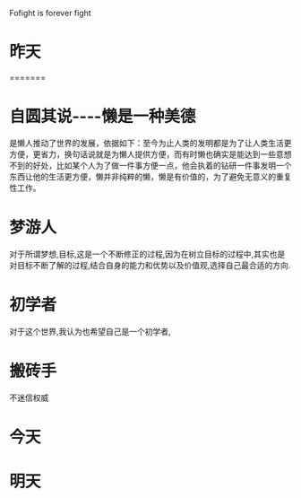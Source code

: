 Fofight is forever fight

# 昨天

=======

# 自圆其说----懒是一种美德

是懒人推动了世界的发展，依据如下：至今为止人类的发明都是为了让人类生活更方便，更省力，换句话说就是为懒人提供方便，而有时懒也确实是能达到一些意想不到的好处，比如某个人为了做一件事方便一点，他会执着的钻研一件事发明一个东西让他的生活更方便，懒并非纯粹的懒，懒是有价值的，为了避免无意义的重复性工作。
 

# 梦游人

对于所谓梦想,目标,这是一个不断修正的过程,因为在树立目标的过程中,其实也是对目标不断了解的过程,结合自身的能力和优势以及价值观,选择自己最合适的方向.


# 初学者

对于这个世界,我认为也希望自己是一个初学者,

# 搬砖手

不迷信权威

# 今天

# 明天
